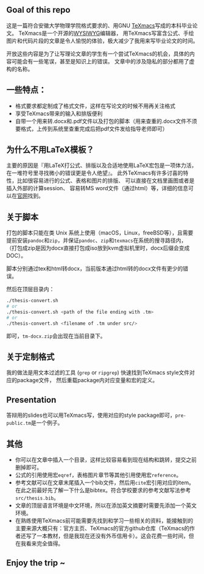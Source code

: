 ## Goal of this repo
这是一篇符合安徽大学物理学院格式要求的、用GNU [TeXmacs](https://www.texmacs.org)写成的本科毕业论文。
TeXmacs是一个开源的[WYSIWYG](https://en.wikipedia.org/wiki/WYSIWYG)编辑器，
用TeXmacs写富含公式、手绘图片和代码片段的文章是令人愉悦的体验，极大减少了我用来写毕业论文的时间。

开放这些内容是为了让写理论文章的学生有一个尝试TeXmacs的机会，具体的内容可能会有一些笔误，甚至是知识上的错误。
文章中的涉及隐私的部分都用了虚构的名称。

## 一些特点：
* 格式要求都定制成了格式文件，这样在写论文的时候不用再关注格式
* 享受TeXmacs带来的输入和排版便利
* 自带一个用来转.docx和.pdf文件以及打包的脚本（用来查重的.docx文件不须要格式，上传到系统里查重完成后把pdf文件发给指导老师即可）

## 为什么不用LaTeX模板？
主要的原因是『用LaTeX打公式、排版以及合适地使用LaTeX宏包是一项体力活，在一堆符号里寻找微小的错误更是令人绝望』。
此外TeXmacs有许多讨喜的特性，比如很容易进行的公式、表格和图片的排版、
可以直接在文档里画图或者是插入外部的计算session、
容易转MS word文件（通过html）等，详细的信息可以在[官网](https://www.texmacs.org)找到。

## 关于脚本
打包的脚本只能在类 Unix 系统上使用（macOS，Linux，freeBSD等），且需要提前安装`pandoc`和`zip`，并保证`pandoc`、`zip`和`texmacs`在系统的搜寻路径内，
（打包成zip是因为docx直接打包成iso放到kvm虚拟机里时，docx后缀会变成DOC）。

脚本分别通过tex和html转docx，当前版本通过html转的docx文件有更少的错误。

然后在顶层目录内：
```bash
./thesis-convert.sh
# or
./thesis-convert.sh <path of the file ending with .tm>
# or
./thesis-convert.sh <filename of .tm under src/>
```
即可，`tm-docx.zip`会出现在当前目录下。

## 关于定制格式
我的做法是用文本过滤的工具 (`grep` or `ripgrep`) 快速找到TeXmacs style文件对应的package文件，
然后重载package内对应变量和宏的定义。

## Presentation
答辩用的slides也可以用TeXmacs写，使用对应的style package即可，`pre-public.tm`是一个例子。

## 其他
* 你可以在文章中插入一个目录，这样比较容易看到现在结构和跳转，提交之前删掉即可。
* 公式的引用使用宏`eqref`，表格图片章节等其他引用使用宏`reference`。
* 参考文献可以在文章末尾插入一个bib文件，然后用`cite`宏引用对应的item。在此之前最好先了解一下什么是bibtex。符合学校要求的参考文献写法参考`src/thesis.bib`。
* 文章的顶层语言环境是中文环境，所以在添加英文摘要时需要先添加一个英文环境。
* 在熟练使用TeXmacs前可能需要先找到和学习一些相关的资料，能接触到的主要来源大概只有：官方主页、TeXmacs的官方github仓库（TeXmacs的作者还写了一本教材，但是我现在还没有外币信用卡）。这会花费一些时间，但在我看来完全值得。

## Enjoy the trip ~
